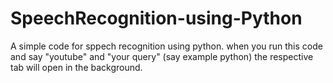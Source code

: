 # SpeechRecognition-using-Python
A simple code for sppech recognition using python.
when you run this code and say "youtube" and "your query" (say example python) the respective tab will open in the background. 
